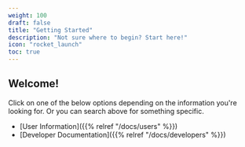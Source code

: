 ```yaml
---
weight: 100
draft: false
title: "Getting Started"
description: "Not sure where to begin? Start here!"
icon: "rocket_launch"
toc: true
---
```


## Welcome!

Click on one of the below options depending on the information you're looking for. Or you can search above for something specific.

- [User Information]({{% relref "/docs/users" %}})
- [Developer Documentation]({{% relref "/docs/developers" %}})
